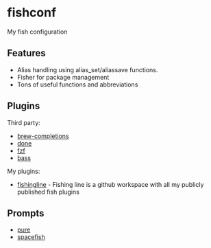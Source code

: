 # fishconf

My fish configuration

## Features

* Alias handling using alias_set/aliassave functions.
* Fisher for package management
* Tons of useful functions and abbreviations

## Plugins

Third party:

* [brew-completions]
* [done]
* [fzf]
* [bass]

My plugins:

* [fishingline] - Fishing line is a github workspace with all my publicly published fish plugins

## Prompts

* [pure]
* [spacefish]

[bass]: https://github.com/edc/bass
[brew-completions]: https://github.com/laughedelic/brew-completions
[done]: https://github.com/franciscolourenco/done]
[fish_logo]: https://github.com/laughedelic/fish_logo
[fishingline]: https://github.com/fishingline
[fish-colored-man]: https://github.com/decors/fish-colored-man
[fzf]: https://github.com/jethrokuan/fzf
[pure]: https://github.com/rafaelrinaldi/pure
[spacefish]: https://github.com/matchai/spacefish
